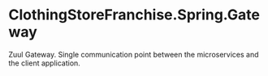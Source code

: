 # ClothingStoreFranchise.Spring.Gateway

Zuul Gateway. Single communication point between the microservices and the client application.
